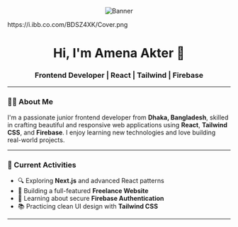 <p align="center">
  <img src="[https://your-banner-image-link.com/banner.png](https://i.ibb.co.com/BDSZ4XK/Cover.png)" alt="Banner" />
</p>
https://i.ibb.co.com/BDSZ4XK/Cover.png
<h1 align="center">Hi, I'm Amena Akter 👋</h1>
<h3 align="center">Frontend Developer | React | Tailwind | Firebase</h3>

---
### 👩‍💻 About Me

I'm a passionate junior frontend developer from **Dhaka, Bangladesh**, skilled in crafting beautiful and responsive web applications using **React**, **Tailwind CSS**, and **Firebase**. I enjoy learning new technologies and love building real-world projects.

---

### 🔭 Current Activities

- 🔍 Exploring **Next.js** and advanced React patterns  
- 🧳 Building a full-featured **Freelance Website**  
- 🔐 Learning about secure **Firebase Authentication**  
- 📚 Practicing clean UI design with **Tailwind CSS**

---

